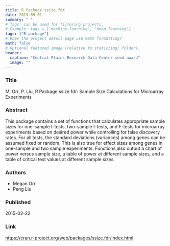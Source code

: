 ```yaml
---
title: R Package ssize.fdr
date: 2019-09-01
summary: " "
# Tags: can be used for filtering projects.
# Example: tags = ["machine-learning", "deep-learning"]
tags: ["R package"]
# Does the project detail page use math formatting?
math: false
# Optional featured image (relative to static/img/ folder).
header:
  caption: "Central Plains Research Data Center seed award"
  image: ""
---
```


### Title
M. Orr, P. Liu, R Package ssize.fdr: Sample Size Calculations for Microarray Experiments

### Abstract
This package contains a set of functions that calculates appropriate sample sizes for one-sample t-tests, two-sample t-tests, and F-tests for microarray experiments based on desired power while controlling for false discovery rates. For all tests, the standard deviations (variances) among genes can be assumed fixed or random. This is also true for effect sizes among genes in one-sample and two sample experiments. Functions also output a chart of power versus sample size, a table of power at different sample sizes, and a table of critical test values at different sample sizes.

### Authors

  - Megan Orr
  - Peng Liu

### Published
2015-02-22

### Link
https://cran.r-project.org/web/packages/ssize.fdr/index.html
